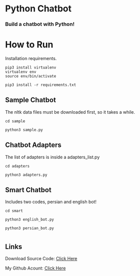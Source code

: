 # Python Chatbot

### Build a chatbot with Python!


#
# How to Run

Installation requirements.

```
pip3 install virtualenv
virtualenv env
source env/bin/activate
```

```
pip3 install -r requirements.txt
```

## Sample Chatbot

The nltk data files must be downloaded first, so it takes a while.

```
cd sample
```

```
python3 sample.py
```

## Chatbot Adapters

The list of adapters is inside a adapters_list.py

```
cd adapters
```

```
python3 adapters.py
```

## Smart Chatbot

Includes two codes, persian and english bot!

```
cd smart
```

```
python3 english_bot.py
```

```
python3 persian_bot.py
```

#
## Links

Download Source Code: [Click Here](https://github.com/dori-dev/chatbot-python/archive/refs/heads/main.zip)

My Github Acount: [Click Here](https://github.com/dori-dev/)
